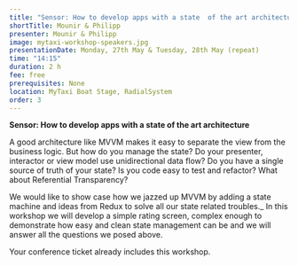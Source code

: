 ```yaml
---
title: "Sensor: How to develop apps with a state  of the art architecture"
shortTitle: Mounir & Philipp
presenter: Mounir & Philipp
image: mytaxi-workshop-speakers.jpg
presentationDate: Monday, 27th May & Tuesday, 28th May (repeat)
time: "14:15"
duration: 2 h
fee: free
prerequisites: None
location: MyTaxi Boat Stage, RadialSystem
order: 3
---
```


**Sensor: How to develop apps with a state  of the art architecture**

A good architecture like MVVM makes it easy to separate the view from the business logic.
But how do you manage the state?
Do your presenter, interactor or view model use unidirectional data flow?
Do you have a single source of truth of your state?
Is you code easy to test and refactor?
What about Referential Transparency?

We would like to show case how we jazzed up MVVM by adding a state machine and ideas from Redux to solve all our state related troubles._
In this workshop we will develop a simple rating screen, complex enough to demonstrate how easy and clean state management can be and we will answer all the questions we posed above.

Your conference ticket already includes this workshop.
